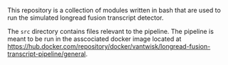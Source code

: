 This repository is a collection of modules written in bash that are used to run the simulated longread fusion transcript detector.

The `src` directory contains files relevant to the pipeline. The pipeline is meant to be run in the asscociated docker image located at https://hub.docker.com/repository/docker/vantwisk/longread-fusion-transcript-pipeline/general.
